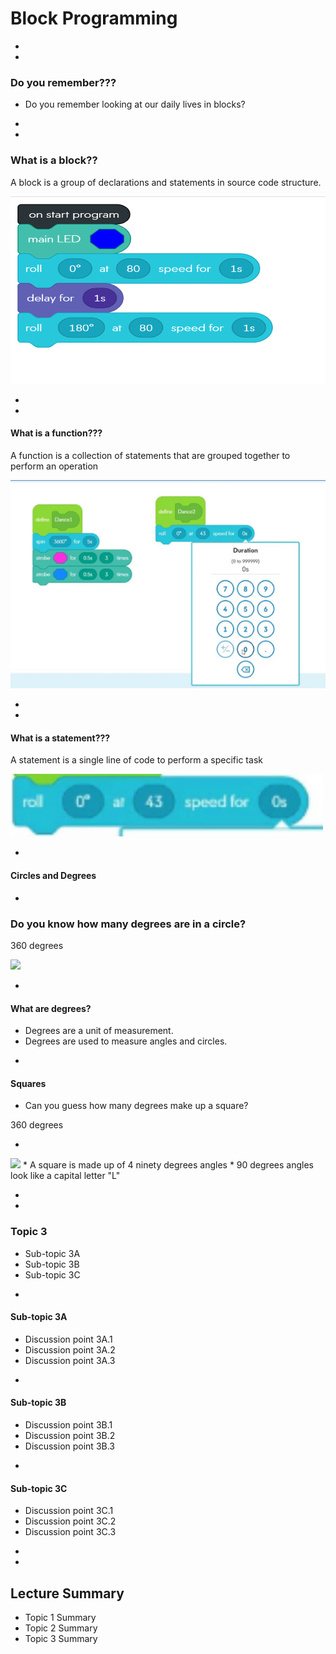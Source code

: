 # Block Programming





-
-

### Do you remember???
* Do you remember looking at our daily lives in blocks?

-
-

### What is a block??
<p fragment="fade-in"> A block is a group of declarations and statements in source code structure.</p>

<img src="img/sphero-block-code.png" height="300px">

-
-

#### What is a function???
<p fragment="fade-in"> A function is a collection of statements that are grouped together to perform an operation</p>

<img src="img/sphero-function.png">

-
-

#### What is a statement???
<p fragment="fade-in"> A statement is a single line of code to perform a specific task</p>

<img src="img/sphero-statement.png" height="100px">


-

#### Circles and Degrees


-
### Do you know how many degrees are in a circle?
<p class="fragment fade-in"> 360 degrees </p>
<img src="https://lh3.googleusercontent.com/proxy/MGLeUdMHO3iJ9bRVno9eKX6Z6buoRXdPM3Cx0pvvoXx4F2j3p22TJMApZ1Bo54ydf-ABycdnEmMhfG9Pro8A9CnomZ40VI7DL0Lr">


-
#### What are degrees?
* Degrees are a unit of measurement.
* Degrees are used to measure angles and circles.


-
#### Squares
* Can you guess how many degrees make up a square?
<p class=" fragment fade-in"> 360 degrees </p>


-
<img src="https://i.ytimg.com/vi/rb8Y38eilRM/maxresdefault.jpg">
* A square is made up of 4 ninety degrees angles
* 90 degrees angles look like a capital letter "L"














-
-
### Topic 3
* Sub-topic 3A
* Sub-topic 3B
* Sub-topic 3C



-
#### Sub-topic 3A
* Discussion point 3A.1
* Discussion point 3A.2
* Discussion point 3A.3


-
#### Sub-topic 3B
* Discussion point 3B.1
* Discussion point 3B.2
* Discussion point 3B.3


-
#### Sub-topic 3C
* Discussion point 3C.1
* Discussion point 3C.2
* Discussion point 3C.3













-
-
## Lecture Summary
* Topic 1 Summary
* Topic 2 Summary
* Topic 3 Summary
